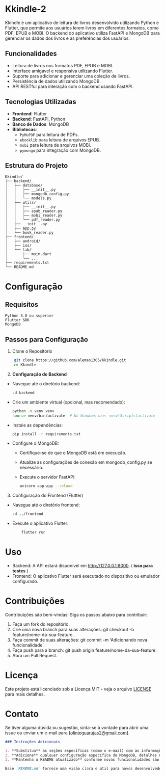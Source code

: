 # Kkindle-2

Kkindle é um aplicativo de leitura de livros desenvolvido utilizando Python e Flutter, que permite aos usuários lerem livros em diferentes formatos, como PDF, EPUB e MOBI. O backend do aplicativo utiliza FastAPI e MongoDB para gerenciar os dados dos livros e as preferências dos usuários.

## Funcionalidades

- Leitura de livros nos formatos PDF, EPUB e MOBI.
- Interface amigável e responsiva utilizando Flutter.
- Suporte para adicionar e gerenciar uma coleção de livros.
- Persistência de dados utilizando MongoDB.
- API RESTful para interação com o backend usando FastAPI.

## Tecnologias Utilizadas

- **Frontend**: Flutter
- **Backend**: FastAPI, Python
- **Banco de Dados**: MongoDB
- **Bibliotecas**:
  - `PyMuPDF` para leitura de PDFs.
  - `ebooklib` para leitura de arquivos EPUB.
  - `mobi` para leitura de arquivos MOBI.
  - `pymongo` para integração com MongoDB.

## Estrutura do Projeto

```plaintext
Kkindle/
├── backend/
│   ├── database/
│   │   ├── __init__.py
│   │   ├── mongodb_config.py
│   │   └── models.py
│   ├── utils/
│   │   ├── __init__.py
│   │   ├── epub_reader.py
│   │   ├── mobi_reader.py
│   │   └── pdf_reader.py
│   ├── __init__.py
│   ├── app.py
│   └── book_reader.py
├── frontend/
│   ├── android/
│   ├── ios/
│   └── lib/
│       ├── main.dart
│       └── ...
├── requirements.txt
└── README.md
```

# Configuração

## Requisitos

    Python 3.8 ou superior
    Flutter SDK
    MongoDB

## Passos para Configuração

1. Clone o Repositório
  
```bash
    git clone https://github.com/alemao1305/Kkindle.git
    cd Kkindle
```
2. **Configuração do Backend**

- Navegue até o diretório backend:
  
    ```bash
    cd backend
    ```
- Crie um ambiente virtual (opcional, mas recomendado):
   
    ```bash
    python -m venv venv
    source venv/bin/activate  # No Windows use: venv\Scripts\activate
    ```
- Instale as dependências:
  
    ```bash
    pip install -r requirements.txt
    ```
- Configure o MongoDB:

  - Certifique-se de que o MongoDB está em execução.
  - Atualize as configurações de conexão em mongodb_config.py se necessário.

  - Execute o servidor FastAPI:
  
    ```bash
    uvicorn app:app --reload
    ```
3. Configuração do Frontend (Flutter)

- Navegue até o diretório frontend:
    
    ```bash
    cd ../frontend
    ```
- Execute o aplicativo Flutter:
   
    ```bash
        flutter run
    ```
# Uso

 - Backend: A API estará disponível em http://127.0.0.1:8000. ( **isso para testes** )
 - Frontend: O aplicativo Flutter será executado no dispositivo ou emulador configurado.

# Contribuições

Contribuições são bem-vindas! Siga os passos abaixo para contribuir:

1.  Faça um fork do repositório.
2.  Crie uma nova branch para suas alterações: git checkout -b feature/nome-da-sua-feature.
3.  Faça commit de suas alterações: git commit -m 'Adicionando nova funcionalidade'.
4.  Faça push para a branch: git push origin feature/nome-da-sua-feature.
5.  Abra um Pull Request.

# Licença

Este projeto está licenciado sob a Licença MIT - veja o arquivo [LICENSE](LICENSE) para mais detalhes.

# Contato

Se tiver alguma dúvida ou sugestão, sinta-se à vontade para abrir uma issue ou enviar um e-mail para [olintoguarujas2@gmail.com].


```markdown
### Instruções Adicionais

1. **Substitua** as seções específicas (como o e-mail) com as informações reais do projeto.
2. **Adicione** qualquer configuração específica do MongoDB, detalhes de autenticação ou outras dependências específicas que possam ser relevantes para outros desenvolvedores.
3. **Mantenha o README atualizado** conforme novas funcionalidades são adicionadas ou alterações significativas são feitas no projeto. 

Esse `README.md` fornece uma visão clara e útil para novos desenvolvedores que queiram entender, configurar e contribuir para o projeto Kkindle.
```


